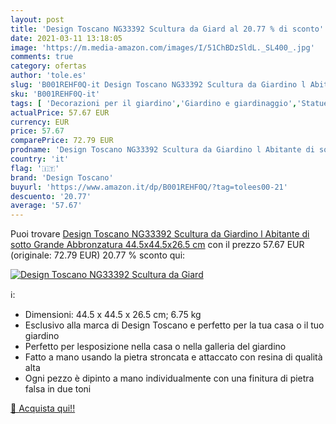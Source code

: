 ```yaml
---
layout: post
title: 'Design Toscano NG33392 Scultura da Giard al 20.77 % di sconto'
date: 2021-03-11 13:18:05
image: 'https://m.media-amazon.com/images/I/51ChBDzSldL._SL400_.jpg'
comments: true
category: ofertas
author: 'tole.es'
slug: 'B001REHF0Q-it Design Toscano NG33392 Scultura da Giardino l Abitante di...'
sku: 'B001REHF0Q-it'
tags: [ 'Decorazioni per il giardino','Giardino e giardinaggio','Statue e sculture da giardino','Statuette da giardino','design toscano', ]
actualPrice: 57.67 EUR
currency: EUR
price: 57.67
comparePrice: 72.79 EUR
prodname: 'Design Toscano NG33392 Scultura da Giardino l Abitante di sotto  Grande  Abbronzatura  44.5x44.5x26.5 cm'
country: 'it'
flag: '🇮🇹'
brand: 'Design Toscano'
buyurl: 'https://www.amazon.it/dp/B001REHF0Q/?tag=tolees00-21'
descuento: '20.77'
average: '57.67'
---
```


Puoi trovare [Design Toscano NG33392 Scultura da Giardino l Abitante di sotto  Grande  Abbronzatura  44.5x44.5x26.5 cm](https://www.amazon.it/dp/B001REHF0Q/?tag=tolees00-21) con il prezzo 57.67 EUR (originale: 72.79 EUR) 20.77 % sconto qui:

[![Design Toscano NG33392 Scultura da Giard](https://m.media-amazon.com/images/I/51ChBDzSldL._SL400_.jpg)](https://www.amazon.it/dp/B001REHF0Q/?tag=tolees00-21)

ℹ️:

- Dimensioni: 44.5 x 44.5 x 26.5 cm; 6.75 kg
- Esclusivo alla marca di Design Toscano e perfetto per la tua casa o il tuo giardino
- Perfetto per lesposizione nella casa o nella galleria del giardino
- Fatto a mano usando la pietra stroncata e attaccato con resina di qualità alta
- Ogni pezzo è dipinto a mano individualmente con una finitura di pietra falsa in due toni

[🛒 Acquista qui!!](https://www.amazon.it/dp/B001REHF0Q/?tag=tolees00-21)
